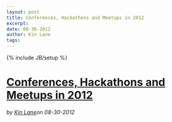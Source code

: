 ---layout: posttitle: Conferences, Hackathons and Meetups in 2012excerpt: date: 08-30-2012author: Kin Lanetags: ---{% include JB/setup %}<h1 class="title"><a href="#" rel="bookmark" title="Conferences, Hackathons and Meetups in 2012">Conferences, Hackathons and Meetups in 2012</a></h1><i><span class="small">by</span> <a href="https://plus.google.com/106460238807821851374" rel="author">Kin Lane</a><span class="small">on</span> <span class="post-date">08-30-2012</span></i><p></p>